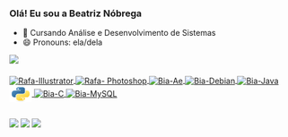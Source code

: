 ### Olá! Eu sou a Beatriz Nóbrega

- 🌱 Cursando Análise e Desenvolvimento de Sistemas
- 😄 Pronouns: ela/dela

<div>
  <a href="https://github.com/bibiscode">
  <img height="180em" src="https://github-readme-stats.vercel.app/api?username=bibiscode&show_icons=true&theme=radical&include_all_commits=true&count_private=true"/>
  
</div>

<div style="display: inline_block"><br>
  <img align="center" alt="Rafa-Illustrator" height="30" width="40" <img src="https://cdn.jsdelivr.net/gh/devicons/devicon/icons/illustrator/illustrator-plain.svg" /> 
  <img align="center" alt="Rafa- Photoshop" height="30" width="40" <img src="https://cdn.jsdelivr.net/gh/devicons/devicon/icons/photoshop/photoshop-plain.svg" />         
  <img align="center" alt="Bia-Ae" height="30" width="40" <img src="https://cdn.jsdelivr.net/gh/devicons/devicon/icons/aftereffects/aftereffects-original.svg" />
  <img align="center" alt="Bia-Debian" height="30" width="40" <img src="https://cdn.jsdelivr.net/gh/devicons/devicon/icons/debian/debian-original.svg" />
  <img align="center" alt="Bia-Java" height="30" width="40" <img src="https://cdn.jsdelivr.net/gh/devicons/devicon/icons/java/java-original.svg" />        
  <img align="center" alt="Bia-Python" height="30" width="40" src="https://raw.githubusercontent.com/devicons/devicon/master/icons/python/python-original.svg">
  <img align="center" alt="Bia-C" height="30" width="40" <img src="https://cdn.jsdelivr.net/gh/devicons/devicon/icons/c/c-original.svg" />         
  <img align="center" alt="Bia-MySQL" height="30" width="40" <img src="https://cdn.jsdelivr.net/gh/devicons/devicon/icons/mysql/mysql-plain-wordmark.svg" />

 
</div>

##

<div> 
  
  <a href="https://instagram.com/b.ianobrega" target="_blank"><img src="https://img.shields.io/badge/-Instagram-%23E4405F?style=for-the-badge&logo=instagram&logoColor=white" target="_blank"></a>
  <a href = "mailto:beatriznobrega34@outlook.com"><img src="https://img.shields.io/badge/-Gmail-%23333?style=for-the-badge&logo=gmail&logoColor=white" target="_blank"></a>
  <a href="https://www.linkedin.com/in/rafaella-ballerini-45875016a" target="_blank"><img src="https://img.shields.io/badge/-LinkedIn-%230077B5?style=for-the-badge&logo=linkedin&logoColor=white" target="_blank"></a> 
 
</div>

